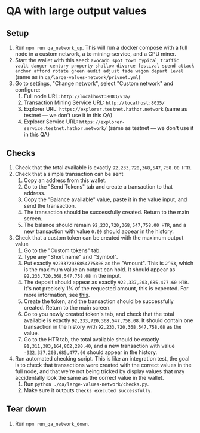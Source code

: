# QA with large output values

## Setup

1. Run `npm run qa_network_up`. This will run a docker compose with a full node in a custom network, a tx-mining-service, and a CPU miner.
2. Start the wallet with this seed: `avocado spot town typical traffic vault danger century property shallow divorce festival spend attack anchor afford rotate green audit adjust fade wagon depart level` (same as in `qa/large-values-network/privnet.yml`)
3. Go to settings, "Change network", select "Custom network" and configure:
   1. Full node URL: `http://localhost:8083/v1a/`
   2. Transaction Mining Service URL: `http://localhost:8035/`
   3. Explorer URL: `https://explorer.testnet.hathor.network` (same as testnet — we don't use it in this QA)
   4. Explorer Service URL: `https://explorer-service.testnet.hathor.network/` (same as testnet — we don't use it in this QA)

## Checks

1. Check that the total available is exactly `92,233,720,368,547,758.00 HTR`.
2. Check that a simple transaction can be sent
   1. Copy an address from this wallet.
   2. Go to the "Send Tokens" tab and create a transaction to that address.
   3. Copy the "Balance available" value, paste it in the value input, and send the transaction.
   4. The transaction should be successfully created. Return to the main screen.
   5. The balance should remain `92,233,720,368,547,758.00 HTR`, and a new transaction with value `0.00` should appear in the history.
3. Check that a custom token can be created with the maximum output value
   1. Go to the "Custom tokens" tab.
   2. Type any "Short name" and "Symbol".
   3. Put exactly `9223372036854775808` as the "Amount". This is `2^63`, which is the maximum value an output can hold. It should appear as `92,233,720,368,547,758.08` in the input.
   4. The deposit should appear as exactly `922,337,203,685,477.60 HTR`. It's not precisely 1% of the requested amount, this is expected. For more information, see [this](https://github.com/HathorNetwork/hathor-wallet-lib/blob/c06d3ce7132efb6e28fe507e94bbc585b65c3d94/src/utils/tokens.ts#L274-L277).
   5. Create the token, and the transaction should be successfully created. Return to the main screen.
   6. Go to you newly created token's tab, and check that the total available is exactly `92,233,720,368,547,758.08`. It should contain one transaction in the history with `92,233,720,368,547,758.08` as the value. 
   7. Go to the HTR tab, the total available should be exactly `91,311,383,164,862,280.40`, and a new transaction with value `-922,337,203,685,477.60` should appear in the history.
4. Run automated checking script. This is like an integration test, the goal is to check that transactions were created with the correct values in the full node, and that we're not being tricked by display values that may accidentally look the same as the correct value in the wallet.
   1. Run `python ./qa/large-values-network/checks.py`.
   2. Make sure it outputs `Checks executed successfully.`

## Tear down

1. Run `npm run_qa_network_down`.